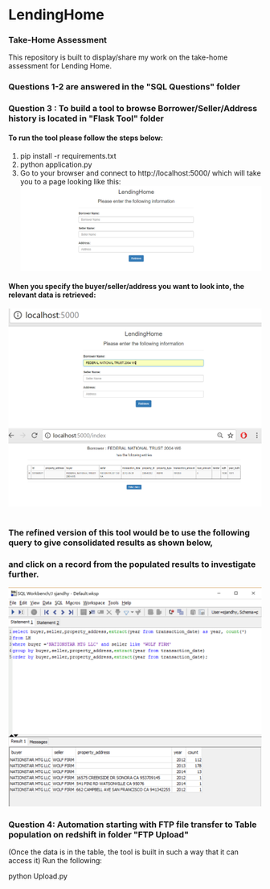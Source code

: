 # LendingHome
### Take-Home Assessment 

This repository is built to display/share my work on the take-home assessment for Lending Home.

### Questions 1-2 are answered in the "SQL Questions" folder

### Question 3 : To build a tool to browse Borrower/Seller/Address history is located in "Flask Tool" folder

#### To run the tool please follow the steps below:

1.  pip install -r requirements.txt
2.  python application.py
3.  Go to your browser and connect to http://localhost:5000/  which will take you to a page looking like this:
![alt text](https://github.com/sjandhy/LendingHome/blob/master/pg1.PNG)

#### When you specify the buyer/seller/address you want to look into, the relevant data is retrieved:
![alt text](https://github.com/sjandhy/LendingHome/blob/master/pg2.PNG)
![alt text](https://github.com/sjandhy/LendingHome/blob/master/pg3.PNG)




## 
# 
# 

### The refined version of this tool would be to use the following query to give consolidated results as shown below,
### and click on a record from the populated results to investigate further.
![alt text](https://github.com/sjandhy/LendingHome/blob/master/pg4.PNG)


### Question 4: Automation starting with FTP file transfer to Table population on redshift in folder "FTP Upload"
(Once the data is in the table, the tool is built in such a way that it can access it)
Run the following:

python Upload.py
